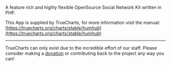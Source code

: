 A feature rich and highly flexible OpenSource Social Network Kit written in PHP.

This App is supplied by TrueCharts, for more information visit the manual: [https://truecharts.org/charts/stable/humhub](https://truecharts.org/charts/stable/humhub)

---

TrueCharts can only exist due to the incredible effort of our staff.
Please consider making a [donation](https://truecharts.org/sponsor) or contributing back to the project any way you can!
